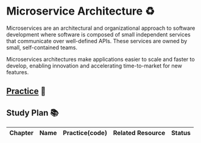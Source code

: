 # Microservice Architecture ♻️

Microservices are an architectural and organizational approach to software development where software is composed of small independent services that communicate over well-defined APIs. These services are owned by small, self-contained teams.

Microservices architectures make applications easier to scale and faster to develop, enabling innovation and accelerating time-to-market for new features.

## [Practice](https://github.com/abbos0123/Microservices/edit/main/Microservice-Architecture/Practice) 📝
## Study Plan 📚

|Chapter|Name|Practice(code)|Related Resource|Status|
|-------|----|--------------|----------------|------|
